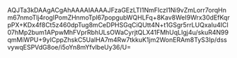 AQJTa3kDAAgACgAhAAAAIAAAAJFzaGEzLTI1NmFlczI1Ni9vZmLorr7orqHnm67nmoTlj4rogIPomZHnmoTpl67popgubWQHLFq+8Kav8WeI9Wrx30dEfKqrpPX+KDx4f8Ct5z460dpTug8mCeDPHSGqCiQUtt4N+t1GSgr5rrLUQxaIu4ICl07hMp2bum1APpwMhFVprRbhULsOWaCyrjtQLX41FMhUqLIgj4u/skuR4N99qmMiWPU+9yICppZhskC5UaIHA7m4Rw7tkkuK1jm2WonERAm8TyS3Ip/dssvywqESPVdG8oe/i5oYn8mYfvlbeUy36/U=